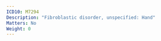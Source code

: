 ```yaml
---
ICD10: M7294
Description: "Fibroblastic disorder, unspecified: Hand"
Matters: No
Weight: 0
---
```


